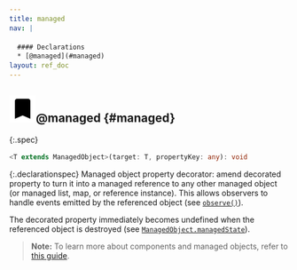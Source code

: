 ```yaml
---
title: managed
nav: |

  #### Declarations
  * [@managed](#managed)
layout: ref_doc
---
```


## ![](/assets/icons/spec-decorator.svg)@managed {#managed}
{:.spec}

```typescript
<T extends ManagedObject>(target: T, propertyKey: any): void
```
{:.declarationspec}
Managed object property decorator: amend decorated property to turn it into a managed reference to any other managed object (or managed list, map, or reference instance). This allows observers to handle events emitted by the referenced object (see [`observe()`](./observe)).


The decorated property immediately becomes undefined when the referenced object is destroyed (see [`ManagedObject.managedState`](./ManagedObject#ManagedObject:managedState)).

> **Note:** To learn more about components and managed objects, refer to [this guide](/docs/guides/concepts/components).

